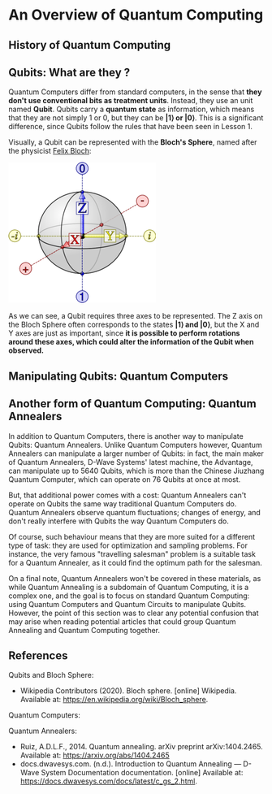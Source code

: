 <h1 class="centered">An Overview of Quantum Computing</h1>

## History of Quantum Computing

<!-- TODO: Entire section -->

## Qubits: What are they ?

<!-- TODO: Explain in more detail the concept -->

Quantum Computers differ from standard computers, in the sense that **they don't use conventional bits as treatment units**. Instead, they use an unit named **Qubit**. Qubits carry a **quantum state** as information, which means that
they are not simply 1 or 0, but they can be **|1⟩ or |0⟩**. This is a significant difference, since Qubits follow the
rules that have been seen in Lesson 1.

Visually, a Qubit can be represented with the **Bloch's Sphere**, named after the physicist [Felix Bloch][felix-bloch]:

<img class="img-block centered" src="img/lesson02/bloch-sphere.png">

As we can see, a Qubit requires three axes to be represented. The Z axis on the Bloch Sphere often corresponds to
the states **|1⟩ and |0⟩**, but the X and Y axes are just as important, since **it is possible to perform rotations around these axes, which could alter the information of the Qubit when observed.**

## Manipulating Qubits: Quantum Computers

<!-- TODO: Entire section -->

## Another form of Quantum Computing: Quantum Annealers 

In addition to Quantum Computers, there is another way to manipulate Qubits: Quantum Annealers. Unlike 
Quantum Computers however, Quantum Annealers can manipulate a larger number of Qubits: in fact, the main
maker of Quantum Annealers, D-Wave Systems' latest machine, the Advantage, can manipulate up to 5640 Qubits,
which is more than the Chinese Jiuzhang Quantum Computer, which can operate on 76 Qubits at once at most.

But, that additional power comes with a cost: Quantum Annealers can't operate on Qubits the same way
traditional Quantum Computers do. Quantum Annealers observe quantum fluctuations; changes of energy, and
don't really interfere with Qubits the way Quantum Computers do.

Of course, such behaviour means that they are more suited for a different type of task: they are used
for optimization and sampling problems. For instance, the very famous "travelling salesman" problem is
a suitable task for a Quantum Annealer, as it could find the optimum path for the salesman.

On a final note, Quantum Annealers won't be covered in these materials, as while Quantum Annealing
is a subdomain of Quantum Computing, it is a complex one, and the goal is to focus on standard Quantum
Computing: using Quantum Computers and Quantum Circuits to manipulate Qubits. However, the point of this
section was to clear any potential confusion that may arise when reading potential articles that could
group Quantum Annealing and Quantum Computing together.

## References

Qubits and Bloch Sphere:

- Wikipedia Contributors (2020). Bloch sphere. \[online\] Wikipedia. Available at: https://en.wikipedia.org/wiki/Bloch_sphere.

Quantum Computers:

Quantum Annealers:

- Ruiz, A.D.L.F., 2014. Quantum annealing. arXiv preprint arXiv:1404.2465. Available at: https://arxiv.org/abs/1404.2465
- docs.dwavesys.com. (n.d.). Introduction to Quantum Annealing — D-Wave System Documentation documentation. \[online\] Available at: https://docs.dwavesys.com/docs/latest/c_gs_2.html.

[felix-bloch]: https://en.wikipedia.org/wiki/Felix_Bloch